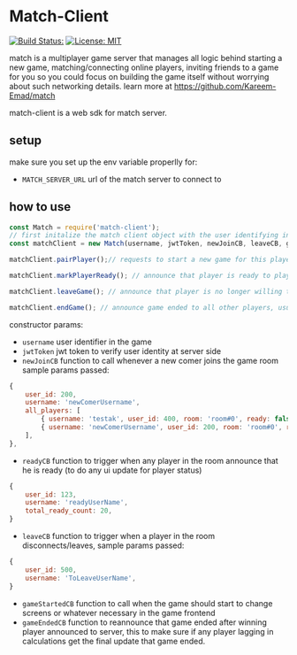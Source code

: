 # Match-Client

[![Build Status:](https://github.com/Kareem-Emad/match-js/workflows/Build/badge.svg)](https://github.com/Kareem-Emad/match-js/actions)
[![License: MIT](https://img.shields.io/badge/License-MIT-yellow.svg)](https://opensource.org/licenses/MIT)

match is a multiplayer game server that manages all logic behind starting a new game, matching/connecting online players, inviting friends to a game for you so you could focus on building the game itself without worrying about such networking details.
learn more at <https://github.com/Kareem-Emad/match>

match-client is a web sdk for match server.

## setup

make sure you set up the env variable properlly for:

- `MATCH_SERVER_URL` url of the match server to connect to

## how to use

```js
const Match = require('match-client');
// first initalize the match client object with the user identifying info plus callbacks for events triggers
const matchClient = new Match(username, jwtToken, newJoinCB, leaveCB, gameStartedCB, gameEndedCB);

matchClient.pairPlayer();// requests to start a new game for this player with random players

matchClient.markPlayerReady(); // announce that player is ready to play if min players required avaiable and ready

matchClient.leaveGame(); // announce that player is no longer willing to start the game, therefore will be kicked out of the room if game started already or not.

matchClient.endGame(); // announce game ended to all other players, usually announced by the winning player.
```

constructor params:

- `username` user identifier in the game
- `jwtToken` jwt token to verify user identity at server side
- `newJoinCB` function to call whenever a new comer joins the game room sample params passed:

```js
{
    user_id: 200,
    username: 'newComerUsername',
    all_players: [
        { username: 'testak', user_id: 400, room: 'room#0', ready: false },
        { username: 'newComerUsername', user_id: 200, room: 'room#0', ready: false }
    ],
},
```

- `readyCB` function to trigger when any player in the room announce that he is ready (to do any ui update for player status)

```js
{
    user_id: 123,
    username: 'readyUserName',
    total_ready_count: 20,
}
```

- `leaveCB` function to trigger when a player in the room disconnects/leaves, sample params passed:

```js
{
    user_id: 500,
    username: 'ToLeaveUserName',
}
```

- `gameStartedCB` function to call when the game should start to change screens or whatever necessary in the game frontend
- `gameEndedCB` function to reannounce that game ended after winning player announced to server, this to make sure if any player lagging in calculations get the final update that game ended.
